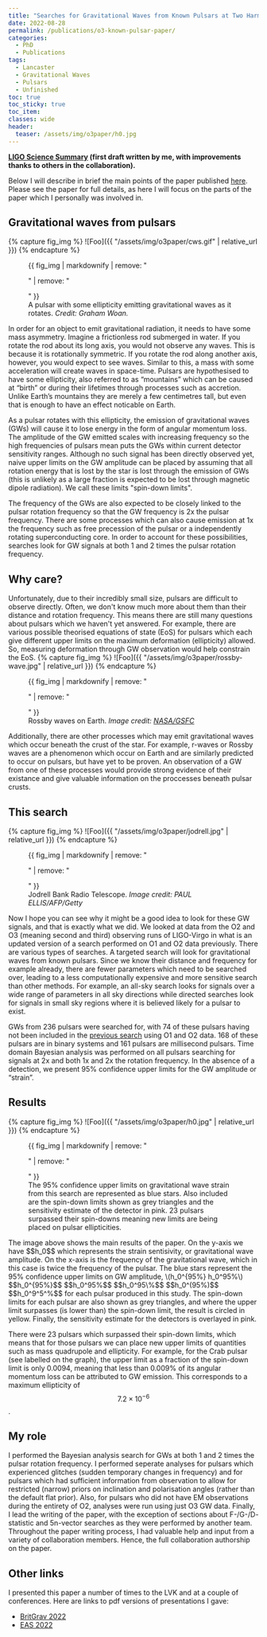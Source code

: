 ```yaml
---
title: "Searches for Gravitational Waves from Known Pulsars at Two Harmonics in the Second and Third LIGO-Virgo Observing Runs"
date: 2022-08-28
permalink: /publications/o3-known-pulsar-paper/
categories:
  - PhD
  - Publications
tags:
  - Lancaster
  - Gravitational Waves
  - Pulsars
  - Unfinished
toc: true
toc_sticky: true
toc_item: 
classes: wide
header:
  teaser: /assets/img/o3paper/h0.jpg
---
```

<script src="https://polyfill.io/v3/polyfill.min.js?features=es6"></script>
<script src="https://cdn.mathjax.org/mathjax/latest/MathJax.js?config=TeX-AMS-MML_HTMLorMML" type="text/javascript"></script>
**[LIGO Science Summary](https://www.ligo.org/science/Publication-O3KnownPulsars/) (first draft written by me, with improvements thanks to others in the collaboration).**

Below I will describe in brief the main points of the paper published [here](https://ui.adsabs.harvard.edu/abs/2022ApJ...935....1A/abstract). Please see the paper for full details, as here I will focus on the parts of the paper which I personally was involved in.

## Gravitational waves from pulsars

{% capture fig_img %}
![Foo]({{ "/assets/img/o3paper/cws.gif" | relative_url }})
{% endcapture %}
<figure>
  {{ fig_img | markdownify | remove: "<p>" | remove: "</p>" }}
  <figcaption>A pulsar with some ellipticity emitting gravitational waves as it rotates. <i>Credit: Graham Woan.</i></figcaption>
</figure>
In order for an object to emit gravitational radiation, it needs to have some mass asymmetry. Imagine a frictionless rod submerged in water. If you rotate the rod about its long axis, you would not observe any waves. This is because it is rotationally symmetric. If you rotate the rod along another axis, however, you would expect to see waves. Similar to this, a mass with some acceleration will create waves in space-time. Pulsars are hypothesised to have some ellipticity, also referred to as “mountains” which can be caused at “birth” or during their lifetimes through processes such as accretion. Unlike Earth’s mountains they are merely a few centimetres tall, but even that is enough to have an effect noticable on Earth.

As a pulsar rotates with this ellipticity, the emission of gravitational waves (GWs) will cause it to lose energy in the form of angular momentum loss. The amplitude of the GW emitted scales with increasing frequency so the high frequencies of pulsars mean puts the GWs within current detector sensitivity ranges. Although no such signal has been directly observed yet, naive upper limits on the GW amplitude can be placed by assuming that all rotation energy that is lost by the star is lost through the emission of GWs (this is unlikely as a large fraction is expected to be lost through magnetic dipole radiation). We call these limits "spin-down limits".

The frequency of the GWs are also expected to be closely linked to the pulsar rotation frequency so that the GW frequency is 2x the pulsar frequency. There are some processes which can also cause emission at 1x the frequency such as free precession of the pulsar or a independently rotating superconducting core. In order to account for these possibilities, searches look for GW signals at both 1 and 2 times the pulsar rotation frequency.

## Why care? 

Unfortunately, due to their incredibly small size, pulsars are difficult to observe directly. Often, we don't know much more about them than their distance and rotation frequency. This means there are still many questions about pulsars which we haven't yet answered. For example, there are various possible theorised equations of state (EoS) for pulsars which each give different upper limits on the maximum deformation (ellipticity) allowed. So, measuring deformation through GW observation would help constrain the EoS. 
{% capture fig_img %}
![Foo]({{ "/assets/img/o3paper/rossby-wave.jpg" | relative_url }})
{% endcapture %}
<figure>
  {{ fig_img | markdownify | remove: "<p>" | remove: "</p>" }}
  <figcaption>Rossby waves on Earth. <i>Image credit: <a href="[url](https://oceanservice.noaa.gov/facts/rossby-wave.html)">NASA/GSFC</a></i></figcaption>
</figure>
Additionally, there are other processes which may emit gravitational waves which occur beneath the crust of the star. For example, r-waves or Rossby waves are a phenomenon which occur on Earth and are similarly predicted to occur on pulsars, but have yet to be proven. An observation of a GW from one of these processes would provide strong evidence of their existance and give valuable information on the proccesses beneath pulsar crusts.

## This search
{% capture fig_img %}
![Foo]({{ "/assets/img/o3paper/jodrell.jpg" | relative_url }})
{% endcapture %}
<figure>
  {{ fig_img | markdownify | remove: "<p>" | remove: "</p>" }}
  <figcaption>Jodrell Bank Radio Telescope. <i>Image credit: PAUL ELLIS/AFP/Getty</i></figcaption>
</figure>
Now I hope you can see why it might be a good idea to look for these GW signals, and that is exactly what we did. We looked at data from the O2 and O3 (meaning second and third) observing runs of LIGO-Virgo in what is an updated version of a search performed on O1 and O2 data previously. There are various types of searches. A targeted search will look for gravitational waves from known pulsars. Since we know their distance and frequency for example already, there are fewer parameters which need to be searched over, leading to a less computationally expensive and more sensitive search than other methods. For example, an all-sky search looks for signals over a wide range of parameters in all sky directions while directed searches look for signals in small sky regions where it is believed likely for a pulsar to exist.

GWs from 236 pulsars were searched for, with 74 of these pulsars having not been included in the [previous search](https://iopscience.iop.org/article/10.3847/1538-4357/ab20cb) using O1 and O2 data. 168 of these pulsars are in binary systems and 161 pulsars are millisecond pulsars. Time domain Bayesian analysis was performed on all pulsars searching for signals at 2x and both 1x and 2x the rotation frequency. In the absence of a detection, we present 95% confidence upper limits for the GW amplitude or “strain”.

## Results
{% capture fig_img %}
![Foo]({{ "/assets/img/o3paper/h0.jpg" | relative_url }})
{% endcapture %}
<figure>
  {{ fig_img | markdownify | remove: "<p>" | remove: "</p>" }}
  <figcaption>The 95% confidence upper limits on gravitational wave strain from this search are represented as blue stars. Also included are the spin-down limits shown as grey triangles and the sensitivity estimate of the detector in pink. 23 pulsars surpassed their spin-downs meaning new limits are being placed on pulsar ellipticities.</figcaption>
</figure>
The image above shows the main results of the paper. On the y-axis we have $$h_0$$ which represents the strain sentisivity, or gravitational wave amplitude. On the x-axis is the frequency of the gravitational wave, which in this case is twice the frequency of the pulsar. The blue stars represent the 95% confidence upper limits on GW amplitude, \(h_0^{95%} h_0^95%\) $$h_0^{95%}$$ $$h_0^95%$$ $$h_0^95\%$$ $$h_0^(95%)$$ $$h_0^9^5^%$$ for each pulsar produced in this study. The spin-down limits for each pulsar are also shown as grey triangles, and where the upper limit surpasses (is lower than) the spin-down limit, the result is circled in yellow. Finally, the sensitivity estimate for the detectors is overlayed in pink. 

There were 23 pulsars which surpassed their spin-down limits, which means that for those pulsars we can place new upper limits of quantities such as mass quadrupole and ellipticity. For example, for the Crab pulsar (see labelled on the graph), the upper limit as a fraction of the spin-down limit is only 0.0094, meaning that less than 0.009% of its angular momentum loss can be attributed to GW emission. This corresponds to a maximum ellipticity of $$7.2\times10^{-6}$$. 

## My role

I performed the Bayesian analysis search for GWs at both 1 and 2 times the pulsar rotation frequency. I performed seperate analyses for pulsars which experienced glitches (sudden temporary changes in frequency) and for pulsars which had sufficient information from observation to allow for restricted (narrow) priors on inclination and polarisation angles (rather than the default flat prior). Also, for pulsars who did not have EM observations during the entirety of O2, analyses were run using just O3 GW data. Finally, I lead the writing of the paper, with the exception of sections about F-/G-/D- statistic and 5n-vector searches as they were performed by another team. Throughout the paper writing process, I had valuable help and input from a variety of collaboration members. Hence, the full collaboration authorship on the paper.

## Other links

I presented this paper a number of times to the LVK and at a couple of conferences. Here are links to pdf versions of presentations I gave:
  - [BritGrav 2022]()
  - [EAS 2022](/assets/pdfs/EAS-2022.pdf)
